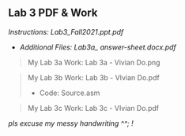 ## Lab 3 PDF & Work

*Instructions: Lab3_Fall2021.ppt.pdf*

* *Additional Files: Lab3a_ answer-sheet.docx.pdf*

>My Lab 3a Work: Lab 3a - Vivian Do.png

>My Lab 3b Work: Lab 3b - VIvian Do.pdf
>* Code: Source.asm

>My Lab 3c Work: Lab 3c - VIvian Do.pdf

*pls excuse my messy handwriting ^^; !*
